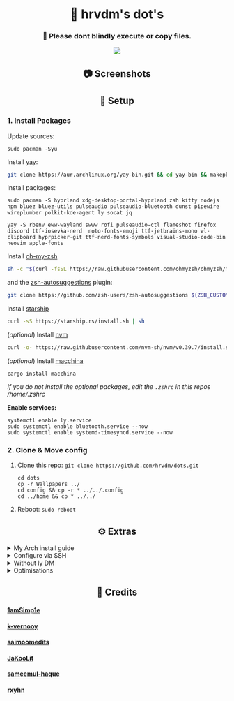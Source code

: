 <div align="center">
    <h1>🍣 hrvdm's dot's</h1>
    <h3><b>🚧 Please dont blindly execute or copy files.</b></h3>
    
[![](https://img.shields.io/github/repo-size/hrvdm/.dots?color=%23DDB&label=SIZE&logo=codesandbox&style=for-the-badge&logoColor=D9E0EE&labelColor=18181a)](https://github.com/hrvdm/.dots)
</div>

<div align="center">
<h2>📷 Screenshots</h2>
</div>

<div align="center">
<h2>🌿 Setup</h2>
</div>

### 1. Install Packages

Update sources:

```
sudo pacman -Syu
```

Install [yay](https://github.com/Jguer/yay):

```bash
git clone https://aur.archlinux.org/yay-bin.git && cd yay-bin && makepkg -si
```

Install packages:

```
sudo pacman -S hyprland xdg-desktop-portal-hyprland zsh kitty nodejs npm bluez bluez-utils pulseaudio pulseaudio-bluetooth dunst pipewire wireplumber polkit-kde-agent ly socat jq
```

```
yay -S rbenv eww-wayland swww rofi pulseaudio-ctl flameshot firefox discord ttf-iosevka-nerd  noto-fonts-emoji ttf-jetbrains-mono wl-clipboard hyprpicker-git ttf-nerd-fonts-symbols visual-studio-code-bin neovim apple-fonts
```

Install [oh-my-zsh](https://ohmyz.sh/#install)

```bash
sh -c "$(curl -fsSL https://raw.githubusercontent.com/ohmyzsh/ohmyzsh/master/tools/install.sh)"
```

and the [zsh-autosuggestions](https://github.com/zsh-users/zsh-autosuggestions) plugin:

```bash
git clone https://github.com/zsh-users/zsh-autosuggestions ${ZSH_CUSTOM:-~/.oh-my-zsh/custom}/plugins/zsh-autosuggestions
```

Install [starship](https://starship.rs/)

```bash
curl -sS https://starship.rs/install.sh | sh
```

(_optional_) Install [nvm](https://github.com/nvm-sh/nvm)

```bash
curl -o- https://raw.githubusercontent.com/nvm-sh/nvm/v0.39.7/install.sh | bash
```

(_optional_) Install [macchina](https://github.com/Macchina-CLI/macchina/wiki/Installation)

```
cargo install macchina
```

_If you do not install the optional packages, edit the `.zshrc` in this repos /home/.zshrc_

**Enable services:**

```
systemctl enable ly.service
sudo systemctl enable bluetooth.service --now
sudo systemctl enable systemd-timesyncd.service --now
```

### 2. Clone & Move config

1. Clone this repo: `git clone https://github.com/hrvdm/dots.git`
   ```
   cd dots
   cp -r Wallpapers ../
   cd config && cp -r * ../../.config
   cd ../home && cp * ../../
   ```
2. Reboot: `sudo reboot`

<div align="center">
<h2>⚙️ Extras</h2>
</div>

  <details>
    <summary>My Arch install guide</summary>
<br>

**_If you have not installed arch before, I recommend following the [docs](https://wiki.archlinux.org/title/installation_guide)_**

I assume you already booted into the arch iso environment in UEFI mode.

### Check UEFI & WiFi

- Check UEFI mode: `ls /sys/firmware/efi/efivars`

1. Connect to wifi with [`iwctl`](https://wiki.archlinux.org/title/Iwd#iwctl)

- `iwctl`
- `device list`
- `station {DEVICE} scan`
- `station {DEVICE} get-networks`
- `station {DEVICE} connect {SSID}`

### Disk setup with LVM on LUKS

**Get available disks:**<br>
_For me it is /dev/sda_

- `lsblk`

**Setup partitions:**<br>
_For me it is fdisk /dev/sda_:<br>
If you get a warning like "Partition #X contains a vfat signature", press Y - **This will overwrite your disk**

- `fdisk /dev/{DISK}`
- **Create empty GPT partition:** `g`
- **Create the EFI partition:**

  `n`

  Partition Number: `PRESS ENTER`

  First Sector: `PRESS ENTER`

  Last sector: `+100M`

  `t`

  Type/Alias: `uefi`

- **Create the boot partition:**

  `n`

  Partition Number: `PRESS ENTER`

  First Sector: `PRESS ENTER`

  Last sector: `+512M`

  `t`

  _If prompted, select partition 2_

  Type/Alias: `linux`

- **Create the LUKS partition:**

  `n`

  Partition Number: `PRESS ENTER`

  First Sector: `PRESS ENTER`

  Last sector: `PRESS ENTER`

  `t`

  _If prompted, select partition 3_

  Type/Alias: `linux`

- **Check setup:** `p`

  This should print a table, the fields should be something like:

  | Device    | Size    | Type             |
  | --------- | ------- | ---------------- |
  | /dev/sda1 | 100M    | EFI System       |
  | /dev/sda2 | 512M    | Linux Filesystem |
  | /dev/sda3 | 930.9GB | Linux Filesystem |

- **Write changes to disk:** `w`

- **Format Partitions:**

  Replace DISK-EFI and DISK-BOOT with your EFI and boot partitions.<br>
  _For me this is /dev/sda1 and /dev/sda2_

  `mkfs.fat -F 32 /dev/{DISK-EFI}`

  `mkfs.ext4 /dev/{DISK-BOOT}`

- **Setup encrypted partition:**

  Replace DISK-LUKS with your LUKS partition.<br>
  _For me this is /dev/sda3_

  `cryptsetup --use-random luksFormat /dev/{DISK-LUKS}`

  `cryptsetup luksOpen /dev/{DISK-LUKS} cryptlvm`

- **Create LVM volume group:**

  `pvcreate /dev/mapper/cryptlvm`

  `vgcreate vg0 /dev/mapper/cryptlvm`

- **Create LVM partitions:**

  `lvcreate --size 34G vg0 --name swap` (RAM Size + 2GB)

  `lvcreate --size 100G vg0 --name root`

  `lvcreate -l +100%FREE vg0 --name home`

- **Format volumes:**

  `mkswap /dev/vg0/swap`

  `mkfs.ext4 /dev/vg0/root`

  `mkfs.ext4 /dev/vg0/home`

- **Mount filesystem:**

  Replace DISK-EFI and DISK-BOOT with your EFI and boot partitions.<br>
  _For me this is /dev/sda1 and /dev/sda2_

  `mount /dev/vg0/root /mnt`

  `mount --mkdir /dev/{DISK-EFI} /mnt/efi`

  `mount --mkdir /dev/{DISK-BOOT} /mnt/boot`

  `mount --mkdir /dev/vg0/home /mnt/home`

  `swapon /dev/vg0/swap`

### Pacstrap

Even if you do not plan to use `vim`, you need it for `visudo`. You can change this but it's easier to use vim for first install.

- **Run pacstrap:**

  `pacstrap -K /mnt base linux linux-firmware openssh git vim sudo nano networkmanager lvm2 reflector ufw base-devel rustup`

### Generate fstab

- `genfstab -U /mnt >> /mnt/etc/fstab`

### Enter system

If this throws an error, you might have mistyped something.

- `arch-chroot /mnt /bin/bash`

### Setup system

- **Timezone & Locale:**

  If your not in london, use `ls /usr/share/zoneinfo/` to get timezones.<br>

  `ln -s /usr/share/zoneinfo/Europe/London /etc/localtime`

  `hwclock --systohc`

  `cat /etc/locale.gen` (_You can `| grep {REGION}` i.e. `| grep en_GB`_)

  `echo "en_GB.UTF-8 UTF-8" > /etc/locale.gen`

  `locale-gen`

  `echo LANG={REGION} > /etc/locale.conf` (Replace {REGION} with your's i.e. en_GB.UTF-8)

- **Hostname:**

  `echo {YOUR-HOSTNAME} > /etc/hostname`

- **Create your user:**

  `useradd -m -G wheel --shell /bin/bash {USERNAME}`

  `passwd {USERNAME}` (If you use special chars, you might want to check their expected keys first)

  `visudo`

  - Enter write mode with `i`.
  - Uncomment `"%wheel ALL=(ALL:ALL) ALL"`
  - Press ESC to open command palette
  - Save and exit with `:w` then `:qa`.

- **Configure mkinitcpio:**

  `nano /etc/mkinitcpio.conf`

  - Add 'encrypt' and 'lvm2' to HOOKS before 'filesystems'

  `mkinitcpio -P`

- **Setup grub:**

  `pacman -S grub efibootmgr`

  If you error here, check your mount points

  `grub-install --target=x86_64-efi --efi-directory=/efi --bootloader-id=GRUB`

  `nano /etc/default/grub`

  - Add (Change YOUR-LUKS): `GRUB_CMDLINE_LINUX="cryptdevice=/dev/{YOUR-LUKS}:cryptlvm root=/dev/vg0/root"`

  `grub-mkconfig -o /boot/grub/grub.cfg`

- **Enable networkmanager:**

  `systemctl enable NetworkManager`

- **Exit & Reboot:**

  `exit`

  `umount -R /mnt`

  `swapoff -a`

  `reboot`

<br>

**We are done!**

### Get a kernel panic?

Reboot to the install USB, unlock cryptlvm and remount, then fix whatever error occured.
Usually its a typo or missed step.

```
cryptsetup luksOpen /dev/{DISK-LUKS} cryptlvm

lsblk

mount /dev/vg0/root /mnt
mount --mkdir /dev/{DISK-EFI} /mnt/efi
mount --mkdir /dev/{DISK-BOOT} /mnt/boot
mount --mkdir /dev/vg0/home /mnt/home
swapon /dev/vg0/swap
```

  </details>

<details>
  <summary>Configure via SSH</summary>
<br>

If you want to SSH to your system after arch is installed:

1. Make sure it has an IP
   - if not connect it: `nmtui`.
2. Start SSH daemon - `sudo systemctl start sshd`
3. Enable SSH daemon - `sudo systemctl enable sshd`
4. Enable UFW: `sudo ufw enable`
5. Allow SSH in UWF: `sudo ufw allow 22/tcp`
6. Grab your IP: `ip a | grep "inet 192.168."`

**_Remember to disable this post-install_**

</details>

<details>
  <summary>Without ly DM</summary>
<br>

edit `~/.zlogin` and add

```sh
# Start window manager
if [ -z $DISPLAY ] && [ "$(tty)" = "/dev/tty1" ]; then
  exec Hyprland
fi
```

**_Remember to disable this post-install_**

</details>

<details>
  <summary>Optimisations</summary>
<br>

Mirror list:

```sh
sudo pacman -S reflector
sudo nano /etc/xdg/reflector/reflector.conf
sudo systemctl enable reflector.timer --now
```

Power for laptops:

```sh
sudo pacman -S thermald
yay -S auto-cpufreq
sudo systemctl enable thermald.service --now
sudo systemctl enable auto-cpufreq.service --now
```

SSD fstrim:

[Arch SSD Docs](https://wiki.archlinux.org/title/Solid_state_drive)

```sh
sudo systemctl enable fstrim.timer --now
```

</details>

<div align="center">
<h2>📓 Credits</h2>
</div>

#### [1amSimp1e](https://github.com/1amSimp1e/dots/tree/summer%E2%98%80%EF%B8%8F)

#### [k-vernooy](https://github.com/k-vernooy/dotfiles)

#### [saimoomedits](https://github.com/saimoomedits/dotfiles)

#### [JaKooLit](https://github.com/JaKooLit/Hyprland-Dots/tree/main)

#### [sameemul-haque](https://github.com/sameemul-haque/dotfiles)

#### [rxyhn](https://github.com/rxyhn/yoru)
